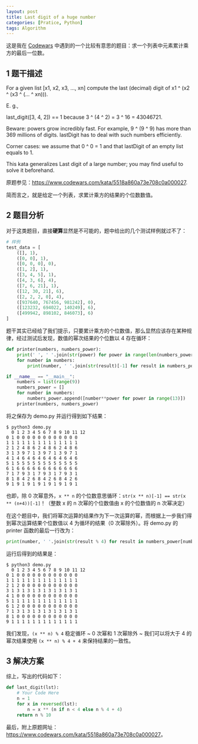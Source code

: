 ```yaml
---
layout: post
title: Last digit of a huge number
categories: [Pratice, Python]
tags: Algorithm
---
```


这是我在 [Codewars](https://www.codewars.com/) 中遇到的一个比较有意思的题目：求一个列表中元素累计乘方的最后一位数。

## 1 题干描述

For a given list [x1, x2, x3, ..., xn] compute the last (decimal) digit of x1 ^ (x2 ^ (x3 ^ (... ^ xn))).

E. g.,

last_digit([3, 4, 2]) == 1
because 3 ^ (4 ^ 2) = 3 ^ 16 = 43046721.

Beware: powers grow incredibly fast. For example, 9 ^ (9 ^ 9) has more than 369 millions of digits. lastDigit has to deal with such numbers efficiently.

Corner cases: we assume that 0 ^ 0 = 1 and that lastDigit of an empty list equals to 1.

This kata generalizes Last digit of a large number; you may find useful to solve it beforehand.

原题参见：<https://www.codewars.com/kata/5518a860a73e708c0a000027>.

简而言之，就是给定一个列表，求累计乘方的结果的个位数数值。

## 2 题目分析

对于这类题目，直接**硬算**显然是不可能的，题中给出的几个测试样例就过不了：

```python
# 样例
test_data = [
    ([], 1),
    ([0, 0], 1),
    ([0, 0, 0], 0),
    ([1, 2], 1),
    ([3, 4, 5], 1),
    ([4, 3, 6], 4),
    ([7, 6, 21], 1),
    ([12, 30, 21], 6),
    ([2, 2, 2, 0], 4),
    ([937640, 767456, 981242], 0),
    ([123232, 694022, 140249], 6),
    ([499942, 898102, 846073], 6)
]
```

题干其实已经给了我们提示，只要累计乘方的个位数值，那么显然应该存在某种规律，经过测试后发现，数值的幂次结果的个位数以 4 存在循环：

```python
def printer(numbers, numbers_power):
    print(' ', ' '.join(str(power) for power in range(len(numbers_power[0]))))
    for number in numbers:
        print(number, ' '.join(str(result)[-1] for result in numbers_power[number]))

if __name__ == "__main__":
    numbers = list(range(9))
    numbers_power = []
    for number in numbers:
        numbers_power.append([number**power for power in range(13)])
    printer(numbers, numbers_power)
```

将之保存为 demo.py 并运行得到如下结果：

```shell
$ python3 demo.py
  0 1 2 3 4 5 6 7 8 9 10 11 12
0 1 0 0 0 0 0 0 0 0 0 0 0 0
1 1 1 1 1 1 1 1 1 1 1 1 1 1
2 1 2 4 8 6 2 4 8 6 2 4 8 6
3 1 3 9 7 1 3 9 7 1 3 9 7 1
4 1 4 6 4 6 4 6 4 6 4 6 4 6
5 1 5 5 5 5 5 5 5 5 5 5 5 5
6 1 6 6 6 6 6 6 6 6 6 6 6 6
7 1 7 9 3 1 7 9 3 1 7 9 3 1
8 1 8 4 2 6 8 4 2 6 8 4 2 6
9 1 9 1 9 1 9 1 9 1 9 1 9 1
```

也即，除 0 次幂意外，`x ** n` 的个位数意思循环：`str(x ** n)[-1] == str(x ** (n+4))[-1]`！（整数 x 的 n 次幂的个位数值由 x 的个位数值的 n 次幂决定）

在这个题目中，我们将幂次运算的结果作为下一次运算的幂，而根据上一步我们得到幂次运算结果个位数值以 4 为循环的结果（0 次幂除外）。将 demo.py 的 printer 函数的最后一行改为：

```python
print(number, ' '.join(str(result % 4) for result in numbers_power[number]))
```

运行后得到的结果是：

```shell
$ python3 demo.py
  0 1 2 3 4 5 6 7 8 9 10 11 12
0 1 0 0 0 0 0 0 0 0 0 0 0 0
1 1 1 1 1 1 1 1 1 1 1 1 1 1
2 1 2 0 0 0 0 0 0 0 0 0 0 0
3 1 3 1 3 1 3 1 3 1 3 1 3 1
4 1 0 0 0 0 0 0 0 0 0 0 0 0
5 1 1 1 1 1 1 1 1 1 1 1 1 1
6 1 2 0 0 0 0 0 0 0 0 0 0 0
7 1 3 1 3 1 3 1 3 1 3 1 3 1
8 1 0 0 0 0 0 0 0 0 0 0 0 0
9 1 1 1 1 1 1 1 1 1 1 1 1 1
```

我们发现，`(x ** n) % 4` 稳定循环 ~ 0 次幂和 1 次幂除外 ~ 我们可以将大于 4 的幂次结果使用 `(x ** n) % 4 + 4` 来保持结果的一致性。

## 3 解决方案

综上，写出的代码如下：

```python
def last_digit(lst):
    # Your Code Here
    n = 1
    for x in reversed(lst):
        n = x ** (n if n < 4 else n % 4 + 4)
    return n % 10
```

最后，附上原题网址：<https://www.codewars.com/kata/5518a860a73e708c0a000027>。
